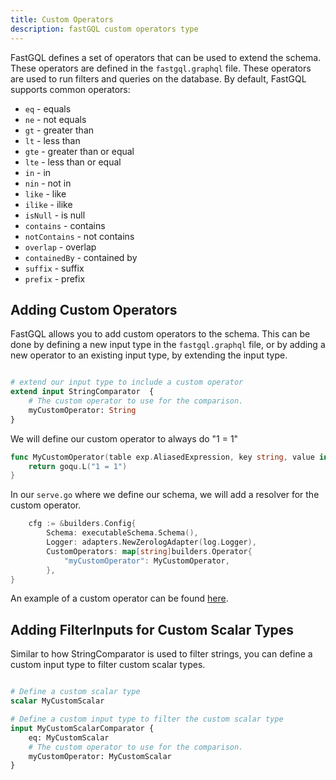 ```yaml
---
title: Custom Operators   
description: fastGQL custom operators type
---
```


FastGQL defines a set of operators that can be used to extend the schema. These operators are defined in the `fastgql.graphql` file.
These operators are used to run filters and queries on the database. By default, FastGQL supports common operators:

- `eq` - equals
- `ne` - not equals
- `gt` - greater than
- `lt` - less than
- `gte` - greater than or equal
- `lte` - less than or equal
- `in` - in
- `nin` - not in
- `like` - like
- `ilike` - ilike
- `isNull` - is null
- `contains` - contains
- `notContains` - not contains
- `overlap` - overlap
- `containedBy` - contained by
- `suffix` - suffix
- `prefix` - prefix

## Adding Custom Operators

FastGQL allows you to add custom operators to the schema. This can be done by defining a new input type in the `fastgql.graphql` file, 
or by adding a new operator to an existing input type, by extending the input type.

```graphql

# extend our input type to include a custom operator
extend input StringComparator  {
    # The custom operator to use for the comparison.
    myCustomOperator: String
}
```

We will define our custom operator to always do "1 = 1"

```go
func MyCustomOperator(table exp.AliasedExpression, key string, value interface{}) goqu.Expression {
	return goqu.L("1 = 1")
}
```

In our `serve.go` where we define our schema, we will add a resolver for the custom operator.

```go
	cfg := &builders.Config{
        Schema: executableSchema.Schema(),
        Logger: adapters.NewZerologAdapter(log.Logger),
        CustomOperators: map[string]builders.Operator{
            "myCustomOperator": MyCustomOperator,
        },
}
```



An example of a custom operator can be found [here](https://github.com/roneli/fastgql/tree/master/examples/custom_operator).


## Adding FilterInputs for Custom Scalar Types

Similar to how StringComparator is used to filter strings, you can define a custom input type to filter custom scalar types.

```graphql

# Define a custom scalar type
scalar MyCustomScalar

# Define a custom input type to filter the custom scalar type
input MyCustomScalarComparator {
    eq: MyCustomScalar
    # The custom operator to use for the comparison.
    myCustomOperator: MyCustomScalar
}
```


